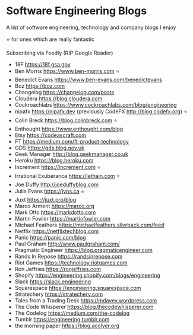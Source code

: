 # Software Engineering Blogs

A list of software engineering, technology and company blogs I enjoy

⭐ for ones which are really fantastic

Subscribing via Feedly (RIP Google Reader)

* 18F https://18f.gsa.gov
* Ben Morris https://www.ben-morris.com ⭐
* Benedict Evans https://www.ben-evans.com/benedictevans
* Boz https://boz.com
* Changelog https://changelog.com/posts
* Cloudera https://blog.cloudera.com
* Cockroachlabs https://www.cockroachlabs.com/blog/engineering
* nipafx https://nipafx.dev (previously CodeFX http://blog.codefx.org) ⭐
* Colin Breck https://blog.colinbreck.com ⭐
* Enthought https://www.enthought.com/blog
* Etsy https://codeascraft.com
* FT https://medium.com/ft-product-technology
* GDS https://gds.blog.gov.uk
* Geek Manager http://blog.geekmanager.co.uk
* Heroku https://blog.heroku.com
* Increment https://increment.com ⭐
* Irrational Exuberance https://lethain.com ⭐
* Joe Duffy http://joeduffyblog.com
* Julia Evans https://jvns.ca ⭐
* Juxt https://juxt.pro/blog
* Marco Arment https://marco.org
* Mark Otto https://markdotto.com
* Martin Fowler https://martinfowler.com
* Michael Feathers https://michaelfeathers.silvrback.com/feed
* Netflix https://netflixtechblog.com
* Panic https://panic.com/blog
* Paul Graham http://www.paulgraham.com/
* Pragmatic Engineer https://blog.pragmaticengineer.com
* Rands In Repose https://randsinrepose.com
* Riot Games https://technology.riotgames.com
* Ron Jeffries https://ronjeffries.com
* Shopify https://engineering.shopify.com/blogs/engineering
* Slack https://slack.engineering
* Squarespace https://engineering.squarespace.com
* Stratechery https://stratechery.com
* Tales from a Trading Desk https://mdavey.wordpress.com
* The Code Whisperer https://blog.thecodewhisperer.com
* The Codelog https://medium.com/the-codelog
* Tumblr https://engineering.tumblr.com
* the morning paper https://blog.acolyer.org
